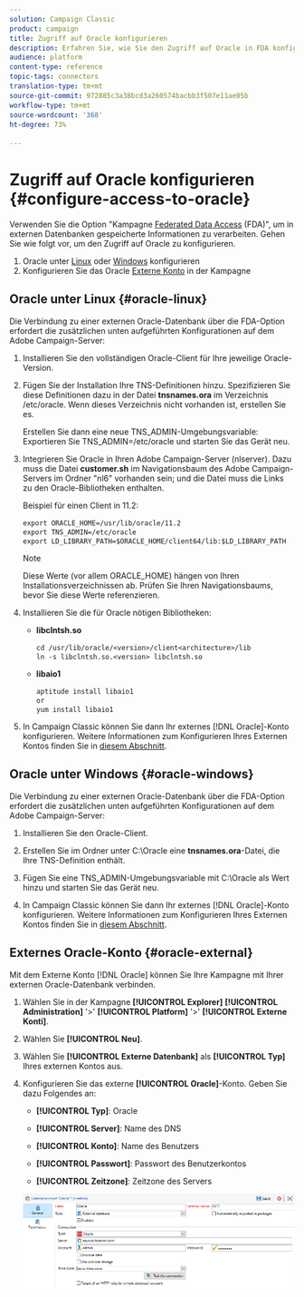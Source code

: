 ```yaml
---
solution: Campaign Classic
product: campaign
title: Zugriff auf Oracle konfigurieren
description: Erfahren Sie, wie Sie den Zugriff auf Oracle in FDA konfigurieren
audience: platform
content-type: reference
topic-tags: connectors
translation-type: tm+mt
source-git-commit: 972885c3a38bcd3a260574bacbb3f507e11ae05b
workflow-type: tm+mt
source-wordcount: '368'
ht-degree: 73%

---
```



# Zugriff auf Oracle konfigurieren {#configure-access-to-oracle}

Verwenden Sie die Option &quot;Kampagne [Federated Data Access](../../installation/using/about-fda.md) (FDA)&quot;, um in externen Datenbanken gespeicherte Informationen zu verarbeiten. Gehen Sie wie folgt vor, um den Zugriff auf Oracle zu konfigurieren.

1. Oracle unter [Linux](#oracle-linux) oder [Windows](#azure-windows) konfigurieren
1. Konfigurieren Sie das Oracle [Externe Konto](#oracle-external) in der Kampagne

## Oracle unter Linux {#oracle-linux}

Die Verbindung zu einer externen Oracle-Datenbank über die FDA-Option erfordert die zusätzlichen unten aufgeführten Konfigurationen auf dem Adobe Campaign-Server:

1. Installieren Sie den vollständigen Oracle-Client für Ihre jeweilige Oracle-Version.
1. Fügen Sie der Installation Ihre TNS-Definitionen hinzu. Spezifizieren Sie diese Definitionen dazu in der Datei **tnsnames.ora** im Verzeichnis /etc/oracle. Wenn dieses Verzeichnis nicht vorhanden ist, erstellen Sie es.

   Erstellen Sie dann eine neue TNS_ADMIN-Umgebungsvariable: Exportieren Sie TNS_ADMIN=/etc/oracle und starten Sie das Gerät neu.

1. Integrieren Sie Oracle in Ihren Adobe Campaign-Server (nlserver). Dazu muss die Datei **customer.sh** im Navigationsbaum des Adobe Campaign-Servers im Ordner &quot;nl6&quot; vorhanden sein; und die Datei muss die Links zu den Oracle-Bibliotheken enthalten.

   Beispiel für einen Client in 11.2:

   ```
   export ORACLE_HOME=/usr/lib/oracle/11.2
   export TNS_ADMIN=/etc/oracle
   export LD_LIBRARY_PATH=$ORACLE_HOME/client64/lib:$LD_LIBRARY_PATH
   ```

   >[!NOTE]
   >
   >Diese Werte (vor allem ORACLE_HOME) hängen von Ihren Installationsverzeichnissen ab. Prüfen Sie Ihren Navigationsbaums, bevor Sie diese Werte referenzieren.

1. Installieren Sie die für Oracle nötigen Bibliotheken:

   * **libclntsh.so**

      ```
      cd /usr/lib/oracle/<version>/client<architecture>/lib
      ln -s libclntsh.so.<version> libclntsh.so
      ```

   * **libaio1**

      ```
      aptitude install libaio1
      or
      yum install libaio1
      ```

1. In Campaign Classic können Sie dann Ihr externes [!DNL Oracle]-Konto konfigurieren. Weitere Informationen zum Konfigurieren Ihres Externen Kontos finden Sie in [diesem Abschnitt](#oracle-external).

## Oracle unter Windows {#oracle-windows}

Die Verbindung zu einer externen Oracle-Datenbank über die FDA-Option erfordert die zusätzlichen unten aufgeführten Konfigurationen auf dem Adobe Campaign-Server:

1. Installieren Sie den Oracle-Client.

1. Erstellen Sie im Ordner unter C:\Oracle eine **tnsnames.ora**-Datei, die Ihre TNS-Definition enthält.

1. Fügen Sie eine TNS_ADMIN-Umgebungsvariable mit C:\Oracle als Wert hinzu und starten Sie das Gerät neu.

1. In Campaign Classic können Sie dann Ihr externes [!DNL Oracle]-Konto konfigurieren. Weitere Informationen zum Konfigurieren Ihres Externen Kontos finden Sie in [diesem Abschnitt](#oracle-external).

## Externes Oracle-Konto {#oracle-external}

Mit dem Externe Konto [!DNL Oracle] können Sie Ihre Kampagne mit Ihrer externen Oracle-Datenbank verbinden.

1. Wählen Sie in der Kampagne **[!UICONTROL Explorer]** **[!UICONTROL Administration]** &#39;>&#39; **[!UICONTROL Platform]** &#39;>&#39; **[!UICONTROL Externe Konti]**.

1. Wählen Sie **[!UICONTROL Neu]**.

1. Wählen Sie **[!UICONTROL Externe Datenbank]** als **[!UICONTROL Typ]** Ihres externen Kontos aus.

1. Konfigurieren Sie das externe **[!UICONTROL Oracle]**-Konto. Geben Sie dazu Folgendes an:

   * **[!UICONTROL Typ]**: Oracle

   * **[!UICONTROL Server]**: Name des DNS

   * **[!UICONTROL Konto]**: Name des Benutzers

   * **[!UICONTROL Passwort]**: Passwort des Benutzerkontos

   * **[!UICONTROL Zeitzone]**: Zeitzone des Servers

   ![](assets/oracle_config.png)

